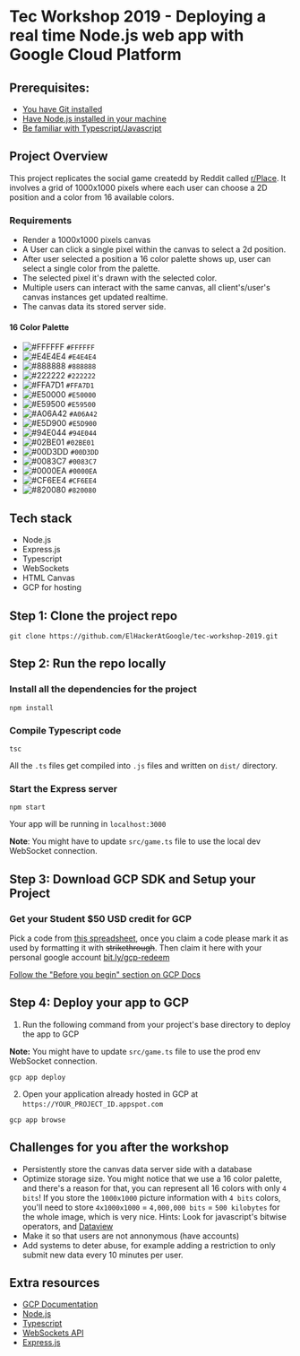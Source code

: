 # Tec Workshop 2019 - Deploying a real time Node.js web app with Google Cloud Platform

## Prerequisites:

- [You have Git installed](https://git-scm.com/book/en/v2/Getting-Started-Installing-Git)
- [Have Node.js installed in your machine](https://nodejs.org/en/download/)
- [Be familiar with Typescript/Javascript](https://www.typescriptlang.org/docs/home.html)

## Project Overview

This project replicates the social game createdd by Reddit called [r/Place](http://reddit.com/r/place). It involves a grid of 1000x1000 pixels where each user can choose a 2D position and a color from 16 available colors.

### Requirements

- Render a 1000x1000 pixels canvas
- A User can click a single pixel within the canvas to select a 2d position.
- After user selected a position a 16 color palette shows up, user can select a single color from the palette.
- The selected pixel it's drawn with the selected color.
- Multiple users can interact with the same canvas, all client's/user's canvas instances get updated realtime.
- The canvas data its stored server side.

#### 16 Color Palette
- ![#FFFFFF](https://placehold.it/15/ffffff/000000?text=+) `#FFFFFF`
- ![#E4E4E4](https://placehold.it/15/E4E4E4/000000?text=+) `#E4E4E4`
- ![#888888](https://placehold.it/15/888888/000000?text=+) `#888888`
- ![#222222](https://placehold.it/15/222222/000000?text=+) `#222222`
- ![#FFA7D1](https://placehold.it/15/FFA7D1/000000?text=+) `#FFA7D1`
- ![#E50000](https://placehold.it/15/E50000/000000?text=+) `#E50000`
- ![#E59500](https://placehold.it/15/E59500/000000?text=+) `#E59500`
- ![#A06A42](https://placehold.it/15/A06A42/000000?text=+) `#A06A42`
- ![#E5D900](https://placehold.it/15/E5D900/000000?text=+) `#E5D900`
- ![#94E044](https://placehold.it/15/94E044/000000?text=+) `#94E044`
- ![#02BE01](https://placehold.it/15/02BE01/000000?text=+) `#02BE01`
- ![#00D3DD](https://placehold.it/15/00D3DD/000000?text=+) `#00D3DD`
- ![#0083C7](https://placehold.it/15/0083C7/000000?text=+) `#0083C7`
- ![#0000EA](https://placehold.it/15/0000EA/000000?text=+) `#0000EA`
- ![#CF6EE4](https://placehold.it/15/CF6EE4/000000?text=+) `#CF6EE4`
- ![#820080](https://placehold.it/15/820080/000000?text=+) `#820080`


## Tech stack

- Node.js
- Express.js
- Typescript
- WebSockets
- HTML Canvas
- GCP for hosting

## Step 1: Clone the project repo

```
git clone https://github.com/ElHackerAtGoogle/tec-workshop-2019.git
```

## Step 2: Run the repo locally

### Install all the dependencies for the project

```
npm install
```

### Compile Typescript code

```
tsc
```

All the `.ts` files get compiled into `.js` files and written on `dist/` directory.

### Start the Express server

```
npm start
```

Your app will be running in `localhost:3000`

**Note**: You might have to update `src/game.ts` file to use the local dev WebSocket connection.

## Step 3: Download GCP SDK and Setup your Project

### Get your Student $50 USD credit for GCP

Pick a code from [this spreadsheet](https://docs.google.com/spreadsheets/d/12gOna-CvN92v_CB7dA8Coz1ECQk8SKIwWW0giruMtFE/edit?usp=sharing), once you claim a code please mark it as used by formatting it with ~~strikethrough~~. Then claim it here with your personal google account [bit.ly/gcp-redeem](https://console.cloud.google.com/education)

[Follow the "Before you begin" section on GCP Docs](https://cloud.google.com/nodejs/getting-started/hello-world#before-you-begin)

## Step 4: Deploy your app to GCP

1. Run the following command from your project's base directory to deploy the app to GCP

**Note:** You might have to update `src/game.ts` file to use the prod env WebSocket connection.

```
gcp app deploy
```

2. Open your application already hosted in GCP at `https://YOUR_PROJECT_ID.appspot.com`

```
gcp app browse
```


## Challenges for you after the workshop

- Persistently store the canvas data server side with a database
- Optimize storage size. You might notice that we use a 16 color palette, and there's a reason for that, you can represent all 16 colors with only `4 bits`! If you store the `1000x1000` picture information with `4 bits` colors, you'll need to store `4x1000x1000` = `4,000,000 bits` = `500 kilobytes` for the whole image, which is very nice. Hints: Look for javascript's bitwise operators, and [Dataview](https://developer.mozilla.org/en-US/docs/Web/JavaScript/Reference/Global_Objects/DataView)
- Make it so that users are not annonymous (have accounts)
- Add systems to deter abuse, for example adding a restriction to only submit new data every 10 minutes per user.

## Extra resources

- [GCP Documentation](https://cloud.google.com/gcp/getting-started/)
- [Node.js](https://nodejs.org/en/docs/)
- [Typescript](https://www.typescriptlang.org/docs/home.html)
- [WebSockets API](https://developer.mozilla.org/en-US/docs/Web/API/WebSockets_API)
- [Express.js](https://expressjs.com/)
